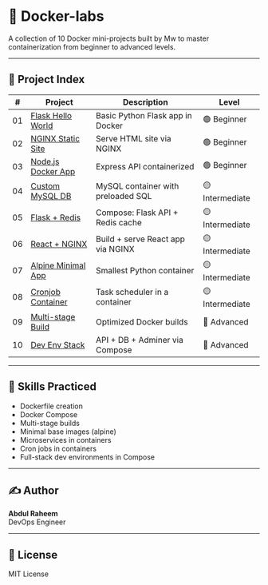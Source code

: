 # 🐳 Docker-labs

A collection of 10 Docker mini-projects built by Mw to master containerization from beginner to advanced levels.

---

## 📁 Project Index

| # | Project | Description | Level |
|--|---------|-------------|-------|
| 01 | [Flask Hello World](./01-flask-hello-world) | Basic Python Flask app in Docker | 🟢 Beginner |
| 02 | [NGINX Static Site](./02-nginx-static-site) | Serve HTML site via NGINX | 🟢 Beginner |
| 03 | [Node.js Docker App](./03-nodejs-docker-app) | Express API containerized | 🟢 Beginner |
| 04 | [Custom MySQL DB](./04-custom-mysql-container) | MySQL container with preloaded SQL | 🟡 Intermediate |
| 05 | [Flask + Redis](./05-flask-redis-compose) | Compose: Flask API + Redis cache | 🟡 Intermediate |
| 06 | [React + NGINX](./06-react-nginx) | Build + serve React app via NGINX | 🟡 Intermediate |
| 07 | [Alpine Minimal App](./07-alpine-minimal-python) | Smallest Python container | 🟡 Intermediate |
| 08 | [Cronjob Container](./08-dockerize-cronjob) | Task scheduler in a container | 🟡 Intermediate |
| 09 | [Multi-stage Build](./09-multi-stage-docker-build) | Optimized Docker builds | 🔴 Advanced |
| 10 | [Dev Env Stack](./10-dev-env-compose-stack) | API + DB + Adminer via Compose | 🔴 Advanced |

---

## 🚀 Skills Practiced
- Dockerfile creation
- Docker Compose
- Multi-stage builds
- Minimal base images (alpine)
- Microservices in containers
- Cron jobs in containers
- Full-stack dev environments in Compose

---

## ✍️ Author
**Abdul Raheem**  
DevOps Engineer 

---

## 📜 License
MIT License
